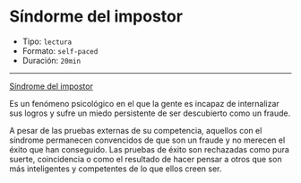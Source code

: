 # Síndorme del impostor

* Tipo: `lectura`
* Formato: `self-paced`
* Duración: `20min`

***

[Síndrome del impostor](https://vimeo.com/368362316)

Es un fenómeno psicológico en el que la gente es incapaz de internalizar sus
logros y sufre un miedo persistente de ser descubierto como un fraude.

A pesar de las pruebas externas de su competencia, aquellos con el síndrome
permanecen convencidos de que son un fraude y no merecen el éxito que han
conseguido. Las pruebas de éxito son rechazadas como pura suerte, coincidencia o
como el resultado de hacer pensar a otros que son más inteligentes y competentes
de lo que ellos creen ser.
